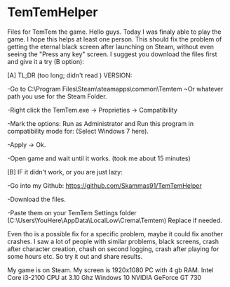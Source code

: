 # TemTemHelper
Files for TemTem the game.
Hello guys. Today I was finaly able to play the game. I hope this helps at least one person. This should fix the problem of getting the eternal black screen after launching on Steam, without even seeing the "Press any key" screen. I suggest you download the files first and give it a try (B option):


[A] TL;DR (too long; didn't read ) VERSION:

-Go to C:\Program Files\Steam\steamapps\common\Temtem ~Or whatever path you use for the Steam Folder.

-Right click the TemTem.exe -> Proprieties -> Compatibility

-Mark the options: Run as Administrator and Run this program in compatibility mode for: (Select Windows 7 here).

-Apply -> Ok.

-Open game and wait until it works. (took me about 15 minutes)


[B] IF it didn't work, or you are just lazy:

-Go into my Github: https://github.com/Skammas91/TemTemHelper

-Download the files.

-Paste them on your TemTem Settings folder (C:\Users\YouHere\AppData\LocalLow\Crema\Temtem) Replace if needed.

Even tho is a possible fix for a specific problem, maybe it could fix another crashes. I saw a lot of people with similar problems, black screens, crash after character creation, chash on second logging, crash after playing for some hours etc. So try it out and share results.

My game is on Steam.
My screen is 1920x1080
PC with 4 gb RAM.
Intel Core i3-2100 CPU at 3.10 Ghz
Windows 10
NVIDIA GeForce GT 730
